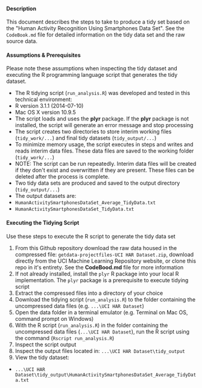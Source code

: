 #### Description

This document describes the steps to take to produce a tidy set based on the "Human Activity Recognition Using Smartphones Data Set".  See the `CodeBook.md` file for detailed information on the tidy data set and the raw source data.

#### Assumptions & Prerequisites

Please note these assumptions when inspecting the tidy dataset and executing the R programming language script that generates the tidy dataset.

* The R tidying script (`run_analysis.R`) was developed and tested in this technical environment:
* R version 3.1.1 (2014-07-10)
* Mac OS X version 10.9.5
* The script loads and uses the **plyr** package.  If the **plyr** package is not installed, the script will generate an error message and stop processing
* The script creates two directories to store interim working files (`tidy_work/...`) and final tidy datasets (`tidy_output/...`)
* To minimize memory usage, the script executes in steps and writes and reads interim data files.  These data files are saved to the working folder (`tidy_work/...`)
* NOTE: The script can be run repeatedly.  Interim data files will be created if they don't exist and overwritten if they are present.  These files can be deleted after the process is complete.
* Two tidy data sets are produced and saved to the output directory (`tidy_output/...`)
* The output datasets are:
* `HumanActivitySmartphonesDataSet_Average_TidyData.txt`
* `HumanActivitySmartphonesDataSet_TidyData.txt`

#### Executing the Tidying Script

Use these steps to execute the R script to generate the tidy data set

1. From this Github repository download the raw data housed in the compressed file: `getdata-projectfiles-UCI HAR Dataset.zip`, download directly from the UCI Machine Learning Repository website, or clone this repo in it's entirety.  See the **CodeBood.md** file for more information
1. If not already installed, install the `plyr` R package into your local R implementation.  The `plyr` package is a prerequisite to execute tidying script
1. Extract the compressed files into a directory of your choice
1. Download the tidying script (`run_analysis.R`) to the folder containing the uncompressed data files (e.g. `...\UCI HAR Dataset`)
1. Open the data folder in a terminal emulator (e.g. Terminal on Mac OS, command prompt on Windows)
1. With the R script (`run_analysis.R`) in the folder containing the uncompressed data files (`...\UCI HAR Dataset`), run the R script using the command (`Rscript run_analysis.R`)
1. Inspect the script output
1. Inspect the output files located in: `...\UCI HAR Dataset\tidy_output`
1. View the tidy dataset:
* `...\UCI HAR Dataset\tidy_output\HumanActivitySmartphonesDataSet_Average_TidyData.txt`
